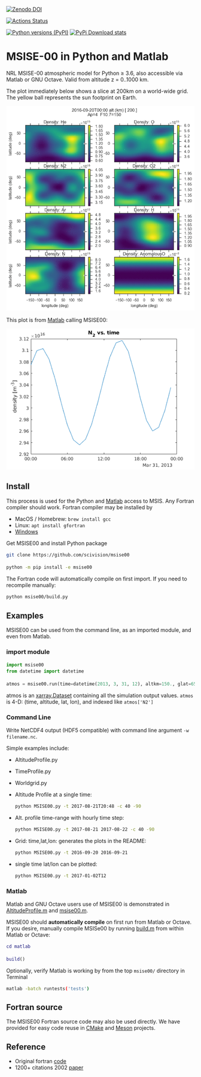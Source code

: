 [![Zenodo DOI](https://zenodo.org/badge/32971905.svg)](https://zenodo.org/badge/latestdoi/32971905)

[![Actions Status](https://github.com/space-physics/msise00/workflows/ci/badge.svg)](https://github.com/space-physics/msise00/actions)

[![Python versions (PyPI)](https://img.shields.io/pypi/pyversions/msise00.svg)](https://pypi.python.org/pypi/msise00)
[![PyPi Download stats](http://pepy.tech/badge/msise00)](http://pepy.tech/project/msise00)

# MSISE-00 in Python and Matlab

NRL MSISE-00 atmospheric model for Python &ge; 3.6, also accessible via Matlab or GNU Octave.
Valid from altitude z = 0..1000 km.

The plot immediately below shows a slice at 200km on a world-wide grid.
The yellow ball represents the sun footprint on Earth.

![MSIS global time animation](./tests/msise00_demo.gif)

This plot is from [Matlab](./tests/test_msise00_matlab.m) calling MSISE00:

![MSISE00 Matlab](./tests/msis_matlab.png)

## Install

This process is used for the Python and [Matlab](#matlab) access to MSIS.
Any Fortran compiler should work.
Fortran compiler may be installed by

* MacOS / Homebrew: `brew install gcc`
* Linux: `apt install gfortran`
* [Windows](https://www.scivision.dev/windows-gcc-gfortran-cmake-make-install/)

Get MSISE00 and install Python package

```sh
git clone https://github.com/scivision/msise00

python -m pip install -e msise00
```

The Fortran code will automatically compile on first import.
If you need to recompile manually:

```sh
python msise00/build.py
```

## Examples

MSISE00 can be used from the command line, as an imported module, and even from Matlab.

### import module

```python
import msise00
from datetime import datetime

atmos = msise00.run(time=datetime(2013, 3, 31, 12), altkm=150., glat=65., glon=-148.)
```

atmos is an [xarray.Dataset](http://xarray.pydata.org/en/stable/generated/xarray.Dataset.html) containing all the simulation output values.
`atmos` is 4-D: (time, altitude, lat, lon), and indexed like `atmos['N2']`


### Command Line

Write NetCDF4 output (HDF5 compatible) with command line argument `-w filename.nc`.

Simple examples include:

* AltitudeProfile.py
* TimeProfile.py
* Worldgrid.py


* Altitude Profile at a single time:

  ```sh
  python MSISE00.py -t 2017-08-21T20:48 -c 40 -90
  ```
* Alt. profile time-range with hourly time step:

  ```sh
  python MSISE00.py -t 2017-08-21 2017-08-22 -c 40 -90
  ```
* Grid: time,lat,lon: generates the plots in the README:

  ```sh
  python MSISE00.py -t 2016-09-20 2016-09-21
  ```
* single time lat/lon can be plotted:

  ```sh
  python MSISE00.py -t 2017-01-02T12
  ```

### Matlab

Matlab and GNU Octave users use of MSISE00 is demonstrated in
[AltitudeProfile.m](./matlab/AlitudeProfile.m) and
[msise00.m](./matlab/msise00.m).

MSISE00 should **automatically compile** on first run from Matlab or Octave.
If you desire, manually compile MSISe00 by running [build.m](./matlab/build.m) from within Matlab or Octave:

```matlab
cd matlab

build()
```

Optionally, verify Matlab is working by from the top `msise00/` directory in Terminal

```sh
matlab -batch runtests('tests')
```

## Fortran source

The MSISE00 Fortran source code may also be used directly.
We have provided for easy code reuse in
[CMake](./CMakeLists.txt)
and
[Meson](./meson.build)
projects.

## Reference

* Original fortran [code](https://ccmc.gsfc.nasa.gov/pub/modelweb/atmospheric/msis/)
* 1200+ citations 2002 [paper](http://onlinelibrary.wiley.com/doi/10.1029/2002JA009430/pdf)
